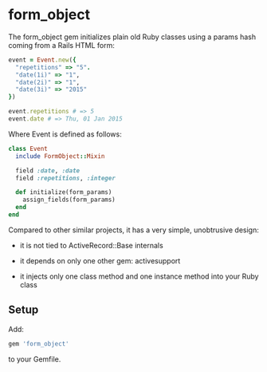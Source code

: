 # form_object

The form_object gem initializes plain old Ruby classes using a params
hash coming from a Rails HTML form:

```ruby
event = Event.new({
  "repetitions" => "5".
  "date(1i)" => "1",
  "date(2i)" => "1",
  "date(3i)" => "2015"
})

event.repetitions # => 5
event.date # => Thu, 01 Jan 2015
```

Where Event is defined as follows:

```ruby
class Event
  include FormObject::Mixin

  field :date, :date
  field :repetitions, :integer

  def initialize(form_params)
    assign_fields(form_params)
  end
end
```

Compared to other similar projects, it has a very simple, unobtrusive
design:

  * it is not tied to ActiveRecord::Base internals
 
  * it depends on only one other gem: activesupport

  * it injects only one class method and one instance method into your
    Ruby class

## Setup

Add:

```ruby
gem 'form_object'
```

to your Gemfile.